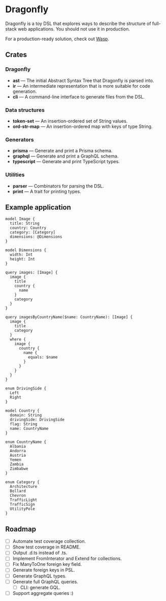 # Dragonfly

Dragonfly is a toy DSL that explores ways to describe the structure of full-stack web applications. You should not use it in production.

For a production-ready solution, check out [Wasp](https://wasp-lang.dev/).

## Crates

### Dragonfly

* **ast** — The initial Abstract Syntax Tree that Dragonfly is parsed into.
* **ir** — An intermediate representation that is more suitable for code generation.
* **cli** — A command-line interface to generate files from the DSL.

### Data structures

* **token-set** — An insertion-ordered set of String values.
* **ord-str-map** — An insertion-ordered map with keys of type String.

### Generators

* **prisma** — Generate and print a Prisma schema.
* **graphql** — Generate and print a GraphQL schema.
* **typescript** — Generate and print TypeScript types.

### Utilities

* **parser** — Combinators for parsing the DSL.
* **print** — A trait for printing types.

## Example application

```dfly
model Image {
  title: String
  country: Country
  category: [Category]
  dimensions: @Dimensions
}

model Dimensions {
  width: Int
  height: Int
}

query images: [Image] {
  image {
    title
    country {
      name
    }
    category
  }
}

query imagesByCountryName($name: CountryName): [Image] {
  image {
    title
    category
  }
  where {
    image {
      country {
        name {
          equals: $name
        }
      }
    }
  }
}

enum DrivingSide {
  Left
  Right
}

model Country {
  domain: String
  drivingSide: DrivingSide
  flag: String
  name: CountryName
}

enum CountryName {
  Albania
  Andorra
  Austria
  Yemen
  Zambia
  Zimbabwe
}

enum Category {
  Architecture
  Bollard
  Chevron
  TrafficLight
  TrafficSign
  UtilityPole
}
```

## Roadmap

- [ ] Automate test coverage collection.
- [ ] Show test coverage in README.
- [ ] Output .d.ts instead of .ts.
- [ ] Implement FromInterator and Extend for collections.
- [ ] Fix ManyToOne foreign key field.
- [ ] Generate foreign keys in PSL.
- [ ] Generate GraphQL types.
- [ ] Generate full GraphQL queries.
  - [ ] CLI: generate GQL.
- [ ] Support aggregate queries :)

